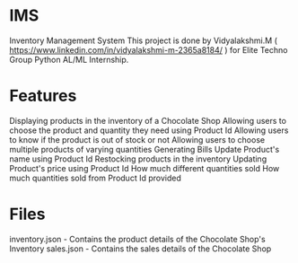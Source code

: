 # IMS
Inventory Management System
This project is done by Vidyalakshmi.M ( https://www.linkedin.com/in/vidyalakshmi-m-2365a8184/ ) for Elite Techno Group Python AL/ML Internship.

# Features
Displaying products in the inventory of a Chocolate Shop
Allowing users to choose the product and quantity they need using Product Id
Allowing users to know if the product is out of stock or not
Allowing users to choose multiple products of varying quantities
Generating Bills
Update Product's name using Product Id
Restocking products in the inventory
Updating Product's price using Product Id
How much different quantities sold
How much quantities sold from Product Id  provided

# Files 
inventory.json - Contains the product details of the Chocolate Shop's Inventory
sales.json     - Contains the sales details of the Chocolate Shop 
